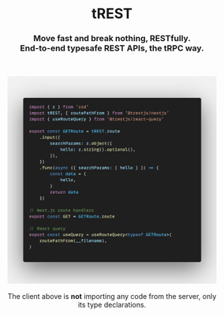 <div align="center">
  <h1>tREST</h1>
  <h3>Move fast and break nothing, RESTfully.<br />End-to-end typesafe REST APIs, the tRPC way.</h3>
  
  <br />
  <figure>
    <img src="https://github.com/theo-lubert/tREST/raw/main/packages/react-query/code.png" alt="Code" />
    <figcaption>
      <p align="center">
        The client above is <strong>not</strong> importing any code from the server, only its type declarations.
      </p>
    </figcaption>
  </figure>
</div>

<br />